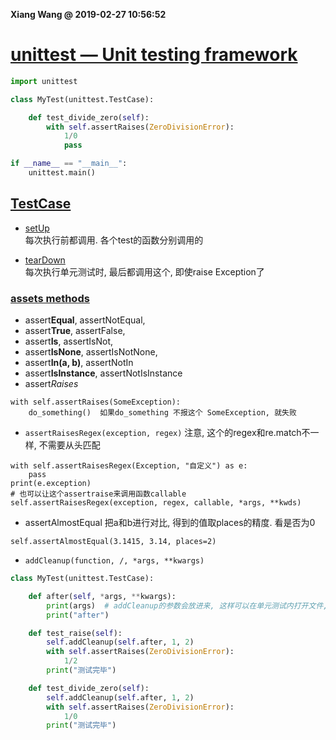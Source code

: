 **Xiang Wang @ 2019-02-27 10:56:52**


# [unittest — Unit testing framework](https://docs.python.org/3/library/unittest.html)
```python
import unittest

class MyTest(unittest.TestCase):

    def test_divide_zero(self):
        with self.assertRaises(ZeroDivisionError):
            1/0
            pass

if __name__ == "__main__":
    unittest.main()
```

## [TestCase](https://docs.python.org/3/library/unittest.html#test-cases)

* [setUp](https://docs.python.org/3/library/unittest.html#unittest.TestCase.setUp)  
每次执行前都调用. 各个test的函数分别调用的

* [tearDown](https://docs.python.org/3/library/unittest.html#unittest.TestCase.tearDown)  
每次执行单元测试时, 最后都调用这个, 即使raise Exception了

### [assets methods](https://docs.python.org/3/library/unittest.html#unittest.TestCase.debug)  

* assert**Equal**, assertNotEqual, 
* assert**True**, assertFalse, 
* assert**Is**, assertIsNot, 
* assert**IsNone**, assertIsNotNone, 
* assert**In(a, b)**, assertNotIn
* assert**IsInstance**, assertNotIsInstance
* assert*Raises*
```
with self.assertRaises(SomeException):
    do_something()  如果do_something 不报这个 SomeException, 就失败
```
* `assertRaisesRegex(exception, regex)`
注意, 这个的regex和re.match不一样, 不需要从头匹配
```
with self.assertRaisesRegex(Exception, "自定义") as e:
    pass
print(e.exception)
# 也可以让这个assertraise来调用函数callable
self.assertRaisesRegex(exception, regex, callable, *args, **kwds)
```

* assertAlmostEqual
把a和b进行对比, 得到的值取places的精度. 看是否为0
```
self.assertAlmostEqual(3.1415, 3.14, places=2)
```

* `addCleanup(function, /, *args, **kwargs)`
```python
class MyTest(unittest.TestCase):

    def after(self, *args, **kwargs):
        print(args)  # addCleanup的参数会放进来, 这样可以在单元测试内打开文件, 传入fd. 这里close了
        print("after")

    def test_raise(self):
        self.addCleanup(self.after, 1, 2)
        with self.assertRaises(ZeroDivisionError):
            1/2
        print("测试完毕")

    def test_divide_zero(self):
        self.addCleanup(self.after, 1, 2)
        with self.assertRaises(ZeroDivisionError):
            1/0
        print("测试完毕")
```

